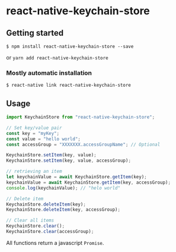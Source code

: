 # react-native-keychain-store

## Getting started

`$ npm install react-native-keychain-store --save`

or
`yarn add react-native-keychain-store`

### Mostly automatic installation

`$ react-native link react-native-keychain-store`

## Usage

```javascript
import KeychainStore from "react-native-keychain-store";

// Set key/value pair
const key = "myKey";
const value = "hello world";
const accessGroup = "XXXXXXX.accessGroupName"; // Optional

KeychainStore.setItem(key, value);
KeychainStore.setItem(key, value, accessGroup);

// retrieving an item
let keychainValue = await KeychainStore.getItem(key);
keychainValue = await KeychainStore.getItem(key, accessGroup);
console.log(keychainValue); // "helo world"

// Delete item
KeychainStore.deleteItem(key);
KeychainStore.deleteItem(key, accessGroup);

// Clear all items
KeychainStore.clear();
KeychainStore.clear(accessGroup);
```

All functions return a javascript `Promise`.
